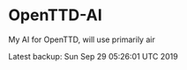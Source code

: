# OpenTTD-AI
My AI for OpenTTD, will use primarily air

Latest backup: Sun Sep 29 05:26:01 UTC 2019
